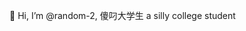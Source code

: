  👋 Hi, I’m @random-2, 傻叼大学生 a silly college student

<!---
random-2/random-2 is a ✨ special ✨ repository because its `README.md` (this file) appears on your GitHub profile.
You can click the Preview link to take a look at your changes.
--->
